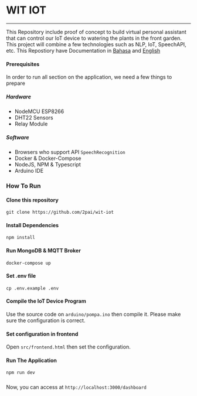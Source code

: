 # WIT IOT
---
This Repository include proof of concept to build virtual personal assistant that can control our IoT device to watering the plants in the front garden. This project will combine a few technologies such as NLP, IoT, SpeechAPI, etc.
This Repostiory have Documentation in [Bahasa](readme-id.md) and [English](readme-en.md)

#### Prerequisites

In order to run all section on the application, we need a few things to prepare

##### Hardware

- NodeMCU ESP8266
- DHT22 Sensors
- Relay Module

##### Software

- Browsers who support API `SpeechRecognition`
- Docker & Docker-Compose
- NodeJS, NPM & Typescript
- Arduino IDE

### How To Run 
#### Clone this repository
```
git clone https://github.com/2pai/wit-iot
```
#### Install Dependencies
```
npm install
```
#### Run MongoDB & MQTT Broker
```
docker-compose up
```
#### Set .env file 
```
cp .env.example .env
```
#### Compile the IoT Device Program
Use the source code on `arduino/pompa.ino` then compile it.
Please make sure the configuration is correct.

#### Set configuration in frontend
Open `src/frontend.html` then set the configuration.

#### Run The Application
```
npm run dev
```
#####
Now, you can access at `http://localhost:3000/dashboard`
